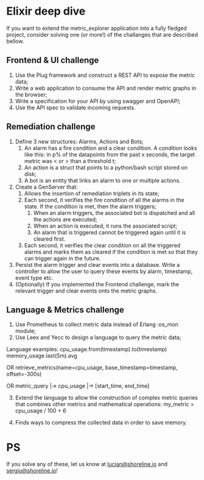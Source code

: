# Elixir deep dive

If you want to extend the metric_explorer application into a fully fledged project, consider solving one (or more!) of the challanges that are described bellow. 

## Frontend & UI challenge
1. Use the Plug framework and construct a REST API to expose the metric data;
2. Write a web application to consume the API and render metric graphs in the browser;
3. Write a specification for your API by using swagger and OpenAPI;
4. Use the API spec to validate incoming requests.

## Remediation challenge
1. Define 3 new structures: Alarms, Actions and Bots;
   1. An alarm has a fire condition and a clear condition. A condition looks like this: in p% of the datapoints from the past x seconds, the target metric was < or > than a threshold t;
   2. An action is a struct that points to a python/bash script stored on disk;
   3. A bot is an entity that links an alarm to one or multiple actions.
2. Create a GenServer that:
    1. Allows the insertion of remediation triplets in its state;
    2. Each second, it verifies the fire condition of all the alarms in the state. If the condition is met, then the alarm triggers;
       1. When an alarm triggers, the associated bot is dispatched and all the actions are executed;
       2. When an action is executed, it runs the associated script;
       3. An alarm that is triggered cannot be triggered again until it is cleared first.
    3. Each second, it verifies the clear condition on all the triggered alarms and marks them as cleared if the condition is met so that they can trigger again in the future.
3. Persist the alarm trigger and clear events into a database. Write a controller to allow the user to query these events by alarm, timestamp, event type etc.
4. (Optionally) If you implemented the Frontend challenge, mark the relevant trigger and clear events onto the metric graphs.

## Language & Metrics challenge
1. Use Prometheus to collect metric data instead of Erlang :os_mon module;
2. Use Leex and Yecc to design a language to query the metric data;

Language examples:
cpu_usage.from(timestamp).to(timestamp)
memory_usage.last(5m).avg

OR
retrieve_metrics(name=cpu_usage, base_timestamp=timestamp, offset=-300s)

OR
metric_query |-> cpu_usage |-> [start_time, end_time]

3. Extend the language to allow the construction of complex metric queries that combines other metrics and mathematical operations:
my_metric = cpu_usage / 100 + 6

4. Finds ways to compress the collected data in order to save memory.


# PS
If you solve any of these, let us know at lucian@shoreline.io and sergiu@shoreline.io!